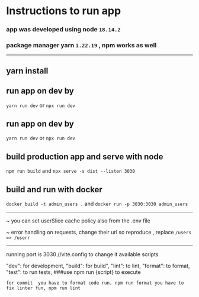 # Instructions to run app
### app was developed using node `18.14.2`
### package manager yarn `1.22.19` , npm works as well
***
## yarn install

## run app on dev by
`yarn run dev`
or
`npx run dev`

## run app on dev by
`yarn run dev`
or
`npx run dev`

## build production app and serve with node
`npm run build`
and
`npx serve -s dist --listen 3030`

## build and run with docker
`docker build -t admin_users .`
and
`docker run -p 3030:3030 admin_users`

***
~ you can set userSlice cache policy also from the .env file

~ error handling on requests, change their url so reproduce , replace ``/users => /userr``

***


running port is 3030 //vite.config to change it
available scripts

"dev": for development,
"build": for build",
"lint": to lint,
"format": to format,
"test": to run tests,
###use npm run {script} to execute

`for commit 
you have to format code run, npm run format
you have to fix linter fun, npm run lint`